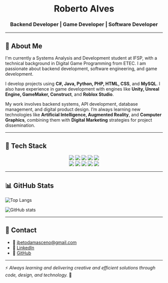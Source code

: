 <h1 align="center">Roberto Alves</h1>
<h3 align="center">Backend Developer | Game Developer | Software Developer</h3>

---

## 🧠 About Me

I'm currently a Systems Analysis and Development student at IFSP, with a technical background in Digital Game Programming from ETEC. I am passionate about backend development, software engineering, and game development.

I develop projects using **C#, Java, Python, PHP, HTML, CSS**, and **MySQL**. I also have experience in game development with engines like **Unity, Unreal Engine, GameMaker, Construct**, and **Roblox Studio**.

My work involves backend systems, API development, database management, and digital product design. I’m always learning new technologies like **Artificial Intelligence, Augmented Reality**, and **Computer Graphics**, combining them with **Digital Marketing** strategies for project dissemination.

---

## 🧰 Tech Stack

<div align="center">
  <img src="https://img.shields.io/badge/C%23-239120?style=for-the-badge&logo=c-sharp&logoColor=white"/>
  <img src="https://img.shields.io/badge/Java-007396?style=for-the-badge&logo=java&logoColor=white"/>
  <img src="https://img.shields.io/badge/Python-3776AB?style=for-the-badge&logo=python&logoColor=white"/>
  <img src="https://img.shields.io/badge/PHP-777BB4?style=for-the-badge&logo=php&logoColor=white"/>
  <img src="https://img.shields.io/badge/MySQL-4479A1?style=for-the-badge&logo=mysql&logoColor=white"/>
  <br/>
  <img src="https://img.shields.io/badge/Unity-000000?style=for-the-badge&logo=unity&logoColor=white"/>
  <img src="https://img.shields.io/badge/Unreal-0E1128?style=for-the-badge&logo=unrealengine&logoColor=white"/>
  <img src="https://img.shields.io/badge/GameMaker-000000?style=for-the-badge&logo=gamemaker&logoColor=white"/>
  <img src="https://img.shields.io/badge/Roblox-000000?style=for-the-badge&logo=roblox&logoColor=white"/>
  <img src="https://img.shields.io/badge/Construct-FF4754?style=for-the-badge"/>
</div>

---

## 📊 GitHub Stats

![Top Langs](https://github-readme-stats.vercel.app/api/top-langs/?username=roobertoAlves&layout=compact&theme=tokyonight)

![GitHub stats](https://github-readme-stats.vercel.app/api?username=roobertoAlves&show_icons=true&theme=tokyonight)

---

## 🤝 Contact

- 📧 jbetodamasceno@gmail.com  
- 🔗 [LinkedIn](www.linkedin.com/in/joseroberto-damasceno)  
- 🔗 [GitHub](https://github.com/roobertoAlves)

---

⚡ *Always learning and delivering creative and efficient solutions through code, design, and technology.* 🚀
